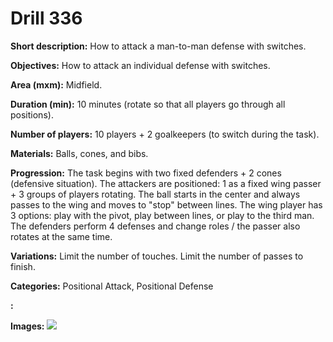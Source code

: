 # Drill 336

**Short description:**
How to attack a man-to-man defense with switches.

**Objectives:**
How to attack an individual defense with switches.

**Area (mxm):**
Midfield.

**Duration (min):**
10 minutes (rotate so that all players go through all positions).

**Number of players:**
10 players + 2 goalkeepers (to switch during the task).

**Materials:**
Balls, cones, and bibs.

**Progression:**
The task begins with two fixed defenders + 2 cones (defensive situation). The attackers are positioned: 1 as a fixed wing passer + 3 groups of players rotating. The ball starts in the center and always passes to the wing and moves to "stop" between lines. The wing player has 3 options: play with the pivot, play between lines, or play to the third man. The defenders perform 4 defenses and change roles / the passer also rotates at the same time.

**Variations:**
Limit the number of touches. Limit the number of passes to finish.

**Categories:**
Positional Attack, Positional Defense

**:**


**Images:**
![](https://www.coachingfutsal.com/\images\a2ce0f955c1fa798bde3c2f7078632fdbece6effa4425345e67846d92492e15124da45a184f5cdca344464286eedde1dfb7ee976c25678e10f98fbf24ae480384ddf95e83e8e2.jpg)


